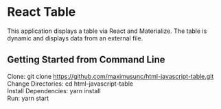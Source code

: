 # React Table

This application displays a table via React and Materialize. The table is dynamic and displays data from an external file.

## Getting Started from Command Line

Clone: git clone https://github.com/maximusunc/html-javascript-table.git <br />
Change Directories: cd html-javascript-table <br />
Install Dependencies: yarn install <br />
Run: yarn start <br />
